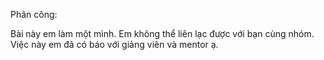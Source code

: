 Phân công:

Bài này em làm một mình. Em không thể liên lạc được với bạn cùng nhóm. Việc này em đã có báo
với giảng viên và mentor ạ.
